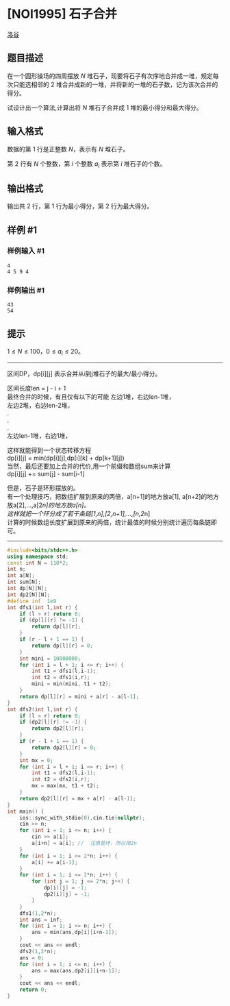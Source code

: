 
# [NOI1995] 石子合并

[洛谷](https://www.luogu.com.cn/problem/P1880)

## 题目描述

在一个圆形操场的四周摆放 $N$ 堆石子，现要将石子有次序地合并成一堆，规定每次只能选相邻的 $2$ 堆合并成新的一堆，并将新的一堆的石子数，记为该次合并的得分。

试设计出一个算法,计算出将 $N$ 堆石子合并成 $1$ 堆的最小得分和最大得分。

## 输入格式

数据的第 $1$ 行是正整数 $N$，表示有 $N$ 堆石子。

第 $2$ 行有 $N$ 个整数，第 $i$ 个整数 $a_i$ 表示第 $i$ 堆石子的个数。

## 输出格式

输出共 $2$ 行，第 $1$ 行为最小得分，第 $2$ 行为最大得分。

## 样例 #1

### 样例输入 #1

```
4
4 5 9 4
```

### 样例输出 #1

```
43
54
```

## 提示

$1\leq N\leq 100$，$0\leq a_i\leq 20$。

---

区间DP，dp[i][j] 表示合并从i到j堆石子的最大/最小得分。  

区间长度len = j - i + 1  
最终合并的时候，有且仅有以下的可能
左边1堆，右边len-1堆，  
左边2堆，右边len-2堆，  
.  
.  
.  
左边len-1堆，右边1堆， 

这样就能得到一个状态转移方程  
dp[i][j] = min(dp[i][j],dp[i][k] + dp[k+1][j])  
当然，最后还要加上合并的代价,用一个前缀和数组sum来计算  
dp[i][j] += sum[j] - sum[i-1]  

但是，石子是环形摆放的。  
有一个处理技巧，把数组扩展到原来的两倍，a[n+1]的地方放a[1], a[n+2]的地方放a[2],...,a[2*n]的地方放a[n]。  
这样就把一个环分成了若干条链[1,n],[2,n+1],...,[n,2*n]  
计算的时候数组长度扩展到原来的两倍，统计最值的时候分别统计遍历每条链即可。  

---

```cpp
#include<bits/stdc++.h>
using namespace std;
const int N = 110*2;
int n;
int a[N];
int sum[N];
int dp[N][N];
int dp2[N][N];
#define inf  1e9
int dfs1(int l,int r) {
    if (l > r) return 0;
    if (dp[l][r] != -1) {
        return dp[l][r];
    }
    if (r - l + 1 == 1) {
        return dp[l][r] = 0;
    }
    int mini = 10000000;
    for (int i = l + 1; i <= r; i++) {
        int t1 = dfs1(l,i-1);
        int t2 = dfs1(i,r);
        mini = min(mini, t1 + t2);
    }
    return dp[l][r] = mini + a[r] - a[l-1];
}
int dfs2(int l,int r) {
    if (l > r) return 0;
    if (dp2[l][r] != -1) {
        return dp2[l][r];
    }
    if (r - l + 1 == 1) {
        return dp2[l][r] = 0;
    }
    int mx = 0;
    for (int i = l + 1; i <= r; i++) {
        int t1 = dfs2(l,i-1);
        int t2 = dfs2(i,r);
        mx = max(mx, t1 + t2);
    }
    return dp2[l][r] = mx + a[r] - a[l-1];
}
int main() {
    ios::sync_with_stdio(0),cin.tie(nullptr);
    cin >> n;
    for (int i = 1; i <= n; i++) {
        cin >> a[i];
        a[i+n] = a[i]; //  注意是环，所以用2n
    }
    for (int i = 1; i <= 2*n; i++) {
        a[i] += a[i-1];
    }
    for (int i = 1; i <= 2*n; i++) {
        for (int j = 1; j <= 2*n; j++) {
            dp[i][j] = -1;
            dp2[i][j] = -1;
        }
    }
    dfs1(1,2*n);
    int ans = inf;
    for (int i = 1; i <= n; i++) {
        ans = min(ans,dp[i][i+n-1]);
    }
    cout << ans << endl;
    dfs2(1,2*n);
    ans = 0;
    for (int i = 1; i <= n; i++) {
        ans = max(ans,dp2[i][i+n-1]);
    }
    cout << ans << endl;
    return 0;
}
```